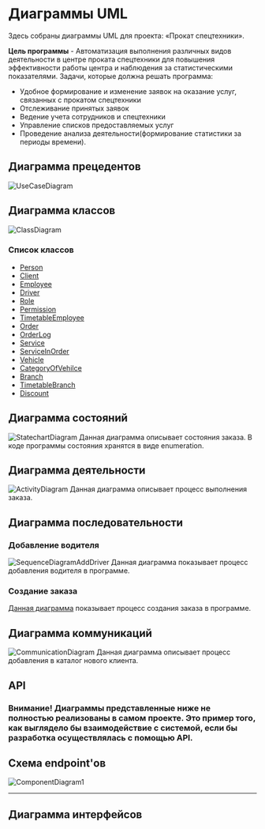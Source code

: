 # Диаграммы UML
Здесь собраны диаграммы UML для проекта: «Прокат спецтехники».

**Цель программы** - Автоматизация выполнения различных видов деятельности в центре проката спецтехники для повышения эффективности работы центра и наблюдения за статистическими показателями. Задачи, которые должна решать программа:

- Удобное формирование и изменение заявок на оказание услуг, связанных с прокатом спецтехники
- Отслеживание принятых заявок
- Ведение учета сотрудников и спецтехники
- Управление списков предоставляемых услуг
- Проведение анализа деятельности(формирование статистики за периоды времени).

## Диаграмма прецедентов
![UseCaseDiagram](https://github.com/dedneded/UML-Diargam/blob/main/Images/UseCaseDiagram.png)
## Диаграмма классов
![ClassDiagram](https://github.com/dedneded/UML-Diargam/blob/main/Images/ClassDiagram.png)
### Список классов
- [Person](https://github.com/dedneded/UML-Diargam/blob/main/Information/Person.md)
- [Client](https://github.com/dedneded/UML-Diargam/blob/main/Information/Client.md)
- [Employee](https://github.com/dedneded/UML-Diargam/blob/main/Information/Employee.md)
- [Driver](https://github.com/dedneded/UML-Diargam/blob/main/Information/Driver.md)
- [Role](https://github.com/dedneded/UML-Diargam/blob/main/Information/Role.md)
- [Permission](https://github.com/dedneded/UML-Diargam/blob/main/Information/Permission.md)
- [TimetableEmployee](https://github.com/dedneded/UML-Diargam/blob/main/Information/TimetableEmployee.md)
- [Order](https://github.com/dedneded/UML-Diargam/blob/main/Information/Order.md)
- [OrderLog](https://github.com/dedneded/UML-Diargam/blob/main/Information/OrderLog.md)
- [Service](https://github.com/dedneded/UML-Diargam/blob/main/Information/Service.md)
- [ServiceInOrder](https://github.com/dedneded/UML-Diargam/blob/main/Information/ServiceInOrder.md)
- [Vehicle](https://github.com/dedneded/UML-Diargam/blob/main/Information/Vehicle.md)
- [CategoryOfVehilce](https://github.com/dedneded/UML-Diargam/blob/main/Information/CategoryOfVehicle.md)
- [Branch](https://github.com/dedneded/UML-Diargam/blob/main/Information/Branch.md)
- [TimetableBranch](https://github.com/dedneded/UML-Diargam/blob/main/Information/TimetableBranch.md)
- [Discount](https://github.com/dedneded/UML-Diargam/blob/main/Information/Discount.md)
## Диаграмма состояний
![StatechartDiagram](https://github.com/dedneded/UML-Diargam/blob/main/Images/statechart.png)
Данная диаграмма описывает состояния заказа. В коде программы состояния хранятся в виде enumeration.
## Диаграмма деятельности
![ActivityDiagram](https://github.com/dedneded/UML-Diargam/blob/main/Images/activity_diagram.png)
Данная диаграмма описывает процесс выполнения заказа.
## Диаграмма последовательности
### Добавление водителя
![SequenceDiagramAddDriver](https://github.com/dedneded/UML-Diargam/blob/main/Images/SequenceDiagram_AddDriver.png)
Данная диаграмма показывает процесс добавления водителя в программе.
### Создание заказа
[Данная диаграмма](https://github.com/dedneded/UML-Diargam/blob/main/Diagram/SequenceDiagram_AddOrder.vsdx) показывает процесс создания заказа в программе.
## Диаграмма коммуникаций
![CommunicationDiagram](https://github.com/dedneded/UML-Diargam/blob/main/Images/CommunicationDiagram_AddClient.png)
Данная диаграмма описывает процесс добавления в каталог нового клиента.
## API
### Внимание! Диаграммы представленные ниже не полностью реализованы в самом проекте. Это пример того, как выглядело бы взаимодействие с системой, если бы разработка осуществлялась с помощью API.  
## Схема endpoint'ов  
![ComponentDiagram1](https://github.com/dedneded/UML-Diargam/blob/main/Images/Сomponentdiagram.png)
<hr>

## Диаграмма интерфейсов



